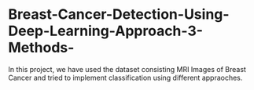# Breast-Cancer-Detection-Using-Deep-Learning-Approach-3-Methods-
In this project, we have used the dataset consisting MRI Images of Breast Cancer and tried to implement classification using different appraoches.
